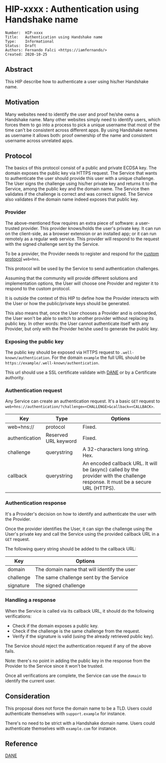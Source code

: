 # HIP-xxxx : Authentication using Handshake name

```
Number:  HIP-xxxx
Title:   Authentication using Handshake name
Type:    Informational
Status:  Draft
Authors: Fernando Falci <https://iamfernando/>
Created: 2020-10-25
```

## Abstract

This HIP describe how to authenticate a user using his/her Handshake name.

## Motivation

Many websites need to identify the user and proof he/she owns a Handshake name. Many other websites simply need to identify users, which forces them to go into a process to pick a unique username that most of the time can't be consistent across different apps. By using Handshake names as username it allows both: proof ownership of the name and consistent username across unrelated apps.

## Protocol

The basics of this protocol consist of a public and private ECDSA key. The domain exposes the public key via HTTPS request.
The Service that wants to authenticate the user should provide this user with a unique challenge.
The User signs the challenge using his/her private key and returns it to the Service, among the public key and the domain name.
The Service then validates if the challenge is correct and was correct signed. The Service also validates if the domain name indeed exposes that public key.

### Provider

The above-mentioned flow requires an extra piece of software: a user-trusted provider. This provider knows/holds the user's private key. It can run on the client-side, as a browser extension or an installed app; or it can run remotely as a regular web service.
This provider will respond to the request with the signed challenge sent by the Service.

To be a provider, the Provider needs to register and respond for the [custom protocol](https://html.spec.whatwg.org/#web+-scheme-prefix) `web+hns`.

This protocol will be used by the Service to send authentication challenges.

Assuming that the community will provide different solutions and implementation options, the User will choose one Provider and register it to respond to the custom protocol.

It is outside the context of this HIP to define how the Provider interacts with the User or how the public/private keys should be generated.

This also means that, once the User chooses a Provider and is onboarded, the User won't be able to switch to another provider without replacing its public key. In other words: the User cannot authenticate itself with any Provider, but only with the Provider he/she used to generate the public key.

### Exposing the public key

The public key should be exposed via HTTPS request to `.well-known/authentication`. For the domain `example` the full URL should be `https://example/.well-known/authentication`.

This url should use a SSL certificate validate with [DANE](https://tools.ietf.org/html/rfc6698) or by a Certificate authority.

### Authentication request

Any Service can create an authentication request. It's a basic `GET` request to `web+hns://authentication/?challenge=<CHALLENGE>&callback=<CALLBACK>`.

| Key            | Type                 | Options                                                                                                                          |
| -------------- | -------------------- | -------------------------------------------------------------------------------------------------------------------------------- |
| web+hns://     | protocol             | Fixed.                                                                                                                           |
| authentication | Reserved URL keyword | Fixed.                                                                                                                           |
| challenge      | querystring          | A 32-characters long string. Hex.                                                                                                |
| callback       | querystring          | An encoded callback URL. It will be (async) called by the provider with the challenge response. It must be a secure URL (HTTPS). |

### Authentication response

It's a Provider's decision on how to identify and authenticate the user with the Provider.

Once the provider identifies the User, it can sign the challenge using the User's private key and call the Service using the provided callback URL in a `GET` request.

The following query string should be added to the callback URL:

| Key       | Options                                     |
| --------- | ------------------------------------------- |
| domain    | The domain name that will identify the user |
| challenge | The same challenge sent by the Service      |
| signature | The signed challenge                        |

### Handling a response

When the Service is called via its callback URL, it should do the following verifications:

-   Check if the domain exposes a public key.
-   Check if the challenge is the same challenge from the request.
-   Verify if the signature is valid (using the already retrieved public key).

The Service should reject the authentication request if any of the above fails.

Note: there's no point in adding the public key in the response from the Provider to the Service since it won't be trusted.

Once all verifications are complete, the Service can use the `domain` to identify the current user.

## Consideration

This proposal does not force the domain name to be a TLD. Users could authenticate themselves with `support.example` for instance.

There's no need to be strict with a Handshake domain name. Users could authenticate themselves with `example.com` for instance.

## Reference

[DANE](https://tools.ietf.org/html/rfc6698)
